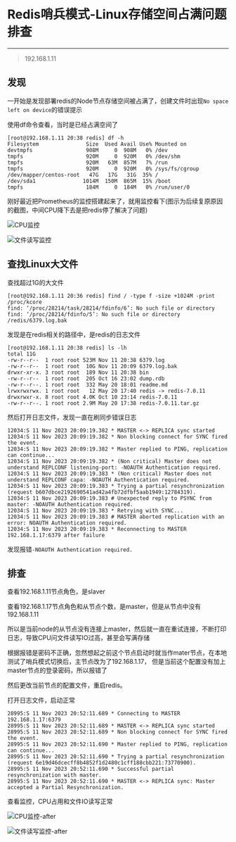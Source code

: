 # Redis哨兵模式-Linux存储空间占满问题排查

___

> 192.168.1.11

## 发现

一开始是发现部署redis的Node节点存储空间被占满了，创建文件时出现`No space left on device`的错误提示

使用df命令查看，当时是已经占满空间了

```shell
[root@192.168.1.11 20:38 redis] df -h
Filesystem               Size  Used Avail Use% Mounted on
devtmpfs                 908M     0  908M   0% /dev
tmpfs                    920M     0  920M   0% /dev/shm
tmpfs                    920M   63M  857M   7% /run
tmpfs                    920M     0  920M   0% /sys/fs/cgroup
/dev/mapper/centos-root   47G   17G   31G  35% /
/dev/sda1               1014M  150M  865M  15% /boot
tmpfs                    184M     0  184M   0% /run/user/0
```

刚好最近把Prometheus的监控搭建起来了，就用监控看下(图示为后续复原原因的截图，中间CPU降下去是把redis停了解决了问题)

![CPU监控](./file/Redis哨兵模式-CPU占用过高问题排查/CPU监控-before.png)

![文件读写监控](./file/Redis哨兵模式-CPU占用过高问题排查/文件读写监控-before.png)

## 查找Linux大文件

查找超过1G的大文件

```shell
[root@192.168.1.11 20:36 redis] find / -type f -size +1024M -print
/proc/kcore
find: ‘/proc/28214/task/28214/fdinfo/6’: No such file or directory
find: ‘/proc/28214/fdinfo/5’: No such file or directory
/redis/6379.log.bak
```

发现是在redis相关的路径中，是redis的日志文件

```shell
[root@192.168.1.11 20:38 redis] ls -lh
total 11G
-rw-r--r--  1 root root 523M Nov 11 20:38 6379.log
-rw-r--r--  1 root root  10G Nov 11 20:09 6379.log.bak
drwxr-xr-x. 3 root root  189 Nov 11 20:38 bin
-rw-r--r--  1 root root  205 Oct 16 23:02 dump.rdb
-rw-r--r--. 1 root root  332 May 20 18:01 readme.md
lrwxrwxrwx. 1 root root   12 May 20 17:40 redis -> redis-7.0.11
drwxrwxr-x. 8 root root 4.0K Oct 10 23:14 redis-7.0.11
-rw-r--r--. 1 root root 2.9M May 20 17:38 redis-7.0.11.tar.gz
```

然后打开日志文件，发现一直在刷同步错误日志

```shell
12034:S 11 Nov 2023 20:09:19.382 * MASTER <-> REPLICA sync started
12034:S 11 Nov 2023 20:09:19.382 * Non blocking connect for SYNC fired the event.
12034:S 11 Nov 2023 20:09:19.382 * Master replied to PING, replication can continue...
12034:S 11 Nov 2023 20:09:19.382 * (Non critical) Master does not understand REPLCONF listening-port: -NOAUTH Authentication required.
12034:S 11 Nov 2023 20:09:19.383 * (Non critical) Master does not understand REPLCONF capa: -NOAUTH Authentication required.
12034:S 11 Nov 2023 20:09:19.383 * Trying a partial resynchronization (request b607dbce2192690541ad42a4fb72dfbf5aab1949:12784319).
12034:S 11 Nov 2023 20:09:19.383 # Unexpected reply to PSYNC from master: -NOAUTH Authentication required.
12034:S 11 Nov 2023 20:09:19.383 * Retrying with SYNC...
12034:S 11 Nov 2023 20:09:19.383 # MASTER aborted replication with an error: NOAUTH Authentication required.
12034:S 11 Nov 2023 20:09:19.383 * Reconnecting to MASTER 192.168.1.17:6379 after failure
```

发现报错`-NOAUTH Authentication required.`

## 排查

查看192.168.1.11节点角色，是slaver

查看192.168.1.17节点角色和从节点个数，是master，但是从节点中没有192.168.1.11

所以是当前node的从节点没有连接上master，然后就一直在重试连接，不断打印日志，导致CPU问文件读写IO过高，甚至会写满存储

根据报错是密码不正确，忽然想起之前这个节点启动时就当作mater节点，在本地测试了哨兵模式切换后，主节点改为了192.168.1.17，
但是当前这个配置没有加上master节点的登录密码，所以报错了

然后更改当前节点的配置文件，重启redis。

打开日志文件，启动正常

```shell
28995:S 11 Nov 2023 20:52:11.689 * Connecting to MASTER 192.168.1.17:6379
28995:S 11 Nov 2023 20:52:11.689 * MASTER <-> REPLICA sync started
28995:S 11 Nov 2023 20:52:11.689 * Non blocking connect for SYNC fired the event.
28995:S 11 Nov 2023 20:52:11.690 * Master replied to PING, replication can continue...
28995:S 11 Nov 2023 20:52:11.690 * Trying a partial resynchronization (request 6e19d46dcecff8b4852f1d2480c1cff188cbb221:73770900).
28995:S 11 Nov 2023 20:52:11.690 * Successful partial resynchronization with master.
28995:S 11 Nov 2023 20:52:11.690 * MASTER <-> REPLICA sync: Master accepted a Partial Resynchronization.
```

查看监控，CPU占用和文件IO读写正常

![CPU监控-after](./file/Redis哨兵模式-CPU占用过高问题排查/CPU监控-after.png)

![文件读写监控-after](./file/Redis哨兵模式-CPU占用过高问题排查/文件读写监控-after.png)